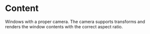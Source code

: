 # Content
Windows with a proper camera. The camera supports transforms and renders the window contents with the correct aspect ratio.
